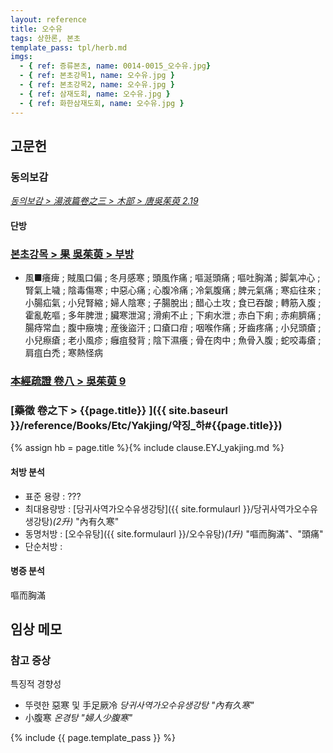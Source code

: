 ```yaml
---
layout: reference
title: 오수유
tags: 상한론, 본초
template_pass: tpl/herb.md
imgs:
  - { ref: 증류본초, name: 0014-0015_오수유.jpg}
  - { ref: 본초강목1, name: 오수유.jpg }
  - { ref: 본초강목2, name: 오수유.jpg }
  - { ref: 삼재도회, name: 오수유.jpg }
  - { ref: 화한삼재도회, name: 오수유.jpg }
---
```


## 고문헌

### 동의보감

_[동의보감 > 湯液篇卷之三 > 木部 >  唐吳茱萸 2.19](https://mediclassics.kr/books/8/volume/22/#content_866)_

#### 단방


### [본초강목 > 果	吳茱萸 > 부방]()

* 風■癢痺 ; 賊風口偏 ; 冬月感寒 ; 頭風作痛 ; 嘔涎頭痛 ; 嘔吐胸滿 ; 脚氣冲心 ; 腎氣上噦 ; 陰毒傷寒 ; 中惡心痛 ; 心腹冷痛 ; 冷氣腹痛 ; 脾元氣痛 ; 寒疝往來 ; 小腸疝氣 ; 小兒腎縮 ; 婦人陰寒 ; 子腸脫出 ; 醋心土攻 ; 食已吞酸 ; 轉筋入腹 ; 霍亂乾嘔 ; 多年脾泄 ; 臟寒泄瀉 ; 滑痢不止 ; 下痢水泄 ; 赤白下痢 ; 赤痢臍痛 ; 腸痔常血 ; 腹中癥塊 ; 産後盜汗 ; 口瘡口疳 ; 咽喉作痛 ; 牙齒疼痛 ; 小兒頭瘡 ; 小兒瘵瘡 ; 老小風疹 ; 癰疽發背 ; 陰下濕癢 ; 骨在肉中 ; 魚骨入腹 ; 蛇咬毒瘡 ; 肩疽白禿 ; 寒熱怪病

### [本經疏證 卷八 > 吳茱萸 9](https://mediclassics.kr/books/154/volume/8/#content_58)



### [藥徵 卷之下 > {{page.title}} ]({{ site.baseurl }}/reference/Books/Etc/Yakjing/약징_하#{{page.title}})

{% assign hb = page.title %}{% include clause.EYJ_yakjing.md %}

#### 처방 분석

* 표준 용량 : ???
* 최대용량방 : [당귀사역가오수유생강탕]({{ site.formulaurl }}/당귀사역가오수유생강탕)_(2升)_ "內有久寒"
* 동명처방 : [오수유탕]({{ site.formulaurl }}/오수유탕)_(1升)_ "嘔而胸滿"、"頭痛"
* 단순처방 :

#### 병증 분석

嘔而胸滿


## 임상 메모

### 참고 증상

특징적 경향성
* 뚜렷한 惡寒 및 手足厥冷 _당귀사역가오수유생강탕 "內有久寒"_
* 小腹寒 _온경탕 "婦人少腹寒"_





{% include {{ page.template_pass }} %}

